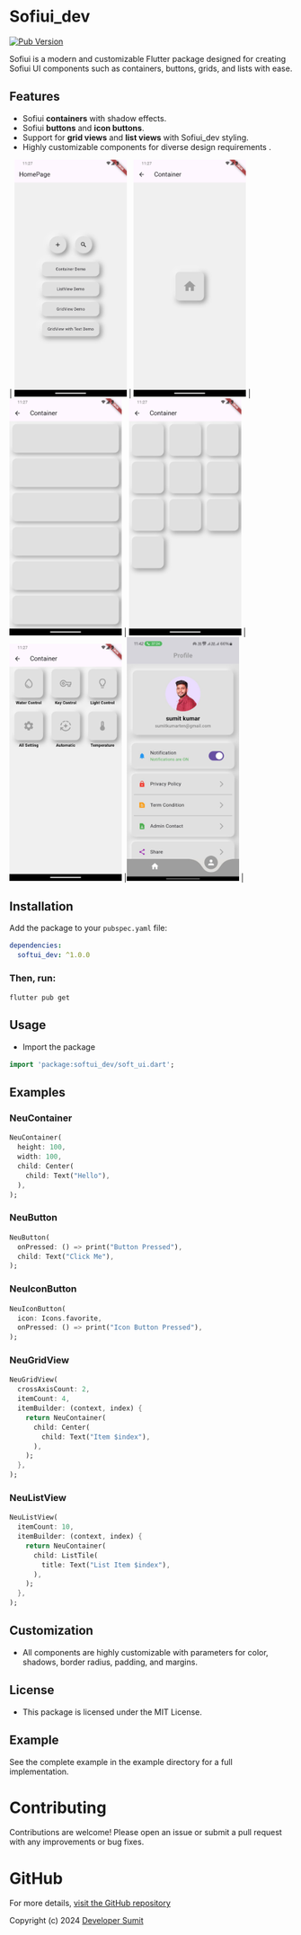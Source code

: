 # Sofiui_dev

[![Pub Version](https://img.shields.io/pub/v/softui_dev)](https://pub.dev/packages/softui_dev)

Sofiui is a modern and customizable Flutter package designed for creating Sofiui UI components such as containers, buttons, grids, and lists with ease. 

## Features

- Sofiui **containers** with shadow effects.
- Sofiui **buttons** and **icon buttons**.
- Support for **grid views** and **list views** with Sofiui_dev styling.
- Highly customizable components for diverse design requirements .


| <img src="https://github.com/sumitgit2/softui/blob/main/img/Screenshot_1737050250.png" width="200px"> | <img src="https://github.com/sumitgit2/softui/blob/main/img/Screenshot_1737050253.png" width="200px"> |<img src="https://github.com/sumitgit2/softui/blob/main/img/Screenshot_1737050257.png" width="200px"> | <img src="https://github.com/sumitgit2/softui/blob/main/img/Screenshot_1737050263.png" width="200px"> | <img src="https://github.com/sumitgit2/softui/blob/main/img/Screenshot_1737050266.png" width="200px"> |<img src="https://github.com/sumitgit2/softui/blob/main/img/WhatsApp Image 2025-01-16 at 23.42.58.jpeg" width="200px"> |


## Installation

Add the package to your `pubspec.yaml` file:

```yaml
dependencies:
  softui_dev: ^1.0.0
```

### Then, run:
```
flutter pub get
```

## Usage
- Import the package

```dart
import 'package:softui_dev/soft_ui.dart';
```

## Examples

### NeuContainer
```dart
NeuContainer(
  height: 100,
  width: 100,
  child: Center(
    child: Text("Hello"),
  ),
);
```

### NeuButton
```dart
NeuButton(
  onPressed: () => print("Button Pressed"),
  child: Text("Click Me"),
);
```

### NeuIconButton
```dart
NeuIconButton(
  icon: Icons.favorite,
  onPressed: () => print("Icon Button Pressed"),
);
```

### NeuGridView
```dart
NeuGridView(
  crossAxisCount: 2,
  itemCount: 4,
  itemBuilder: (context, index) {
    return NeuContainer(
      child: Center(
        child: Text("Item $index"),
      ),
    );
  },
);
```

### NeuListView
```dart
NeuListView(
  itemCount: 10,
  itemBuilder: (context, index) {
    return NeuContainer(
      child: ListTile(
        title: Text("List Item $index"),
      ),
    );
  },
);
```

## Customization
- All components are highly customizable with parameters for color, shadows, border radius, padding, and margins.

## License
- This package is licensed under the MIT License.

## Example
See the complete example in the example directory for a full implementation.


# Contributing
Contributions are welcome! Please open an issue or submit a pull request with any improvements or bug fixes.

# GitHub
For more details, [visit the GitHub repository](https://github.com/sumitgit2/softui_dev)

Copyright (c) 2024 [Developer Sumit](https://sumitdev83.netlify.app/)